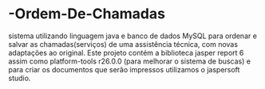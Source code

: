# -Ordem-De-Chamadas
sistema utilizando linguagem java e banco de dados MySQL para ordenar e salvar as chamadas(serviços) de uma assistência técnica, com novas adaptações ao original. Este projeto contém a biblioteca jasper report 6 assim como platform-tools r26.0.0 (para melhorar o sistema de buscas) e para criar os documentos que serão impressos utilizamos o jaspersoft studio.
